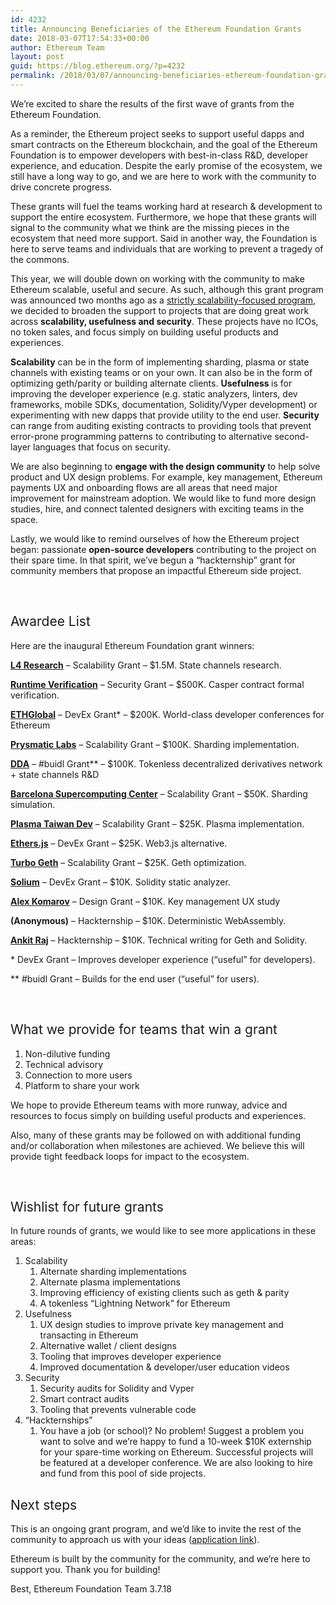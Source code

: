 ```yaml
---
id: 4232
title: Announcing Beneficiaries of the Ethereum Foundation Grants
date: 2018-03-07T17:54:33+00:00
author: Ethereum Team
layout: post
guid: https://blog.ethereum.org/?p=4232
permalink: /2018/03/07/announcing-beneficiaries-ethereum-foundation-grants/
---
```

<span style="font-weight: 400;">We’re excited to share the results of the first wave of grants from the Ethereum Foundation.</span>

<span style="font-weight: 400;">As a reminder, the Ethereum project seeks to support useful dapps and smart contracts on the Ethereum blockchain, and the goal of the Ethereum Foundation is to empower developers with best-in-class R&amp;D, developer experience, and education. Despite the early promise of the ecosystem, we still have a long way to go, and we are here to work with the community to drive concrete progress.</span>

<span style="font-weight: 400;">These grants will fuel the teams working hard at research &amp; development to support the entire ecosystem. Furthermore, we hope that these grants will signal to the community what we think are the missing pieces in the ecosystem that need more support. Said in another way, the Foundation is here to serve teams and individuals that are working to prevent a tragedy of the commons.</span>

<span style="font-weight: 400;">This year, we will double down on working with the community to make Ethereum scalable, useful and secure. As such, although this grant program was announced two months ago as a </span><a href="https://blog.ethereum.org/2018/01/02/ethereum-scalability-research-development-subsidy-programs/"><span style="font-weight: 400;">strictly scalability-focused program</span></a><span style="font-weight: 400;">, we decided to broaden the support to projects that are doing great work across </span><b>scalability, usefulness and security</b><span style="font-weight: 400;">. These projects have no ICOs, no token sales, and focus simply on building useful products and experiences.</span>

<b>Scalability</b><span style="font-weight: 400;"> can be in the form of implementing sharding, plasma or state channels with existing teams or on your own. It can also be in the form of optimizing geth/parity or building alternate clients. </span><b>Usefulness </b><span style="font-weight: 400;">is for improving the developer experience (e.g. static analyzers, linters, dev frameworks, mobile SDKs, documentation, Solidity/Vyper development) or experimenting with new dapps that provide utility to the end user. </span><b>Security</b><span style="font-weight: 400;"> can range from auditing existing contracts to providing tools that prevent error-prone programming patterns to contributing to alternative second-layer languages that focus on security.</span>

<span style="font-weight: 400;">We are also beginning to </span><b>engage with the design community</b><span style="font-weight: 400;"> to help solve product and UX design problems. For example, key management, Ethereum payments UX and onboarding flows are all areas that need major improvement for mainstream adoption. We would like to fund more design studies, hire, and connect talented designers with exciting teams in the space.</span>

<span style="font-weight: 400;">Lastly, we would like to remind ourselves of how the Ethereum project began: passionate </span><b>open-source developers</b><span style="font-weight: 400;"> contributing to the project on their spare time. In that spirit, we’ve begun a “hackternship” grant for community members that propose an impactful Ethereum side project.</span>

&nbsp;
<h2><span style="font-weight: 400;">Awardee List</span></h2>
Here are the inaugural Ethereum Foundation grant winners:

<a href="http://l4.ventures/"><b>L4 Research</b></a><span style="font-weight: 400;"> – Scalability Grant – $1.5M. State channels research.

<a href="https://runtimeverification.com/"><b>Runtime Verification</b></a><span style="font-weight: 400;"> – Security Grant – $500K. Casper contract formal verification.

<a href="https://ethglobal.co/"><b>ETHGlobal</b></a><span style="font-weight: 400;"> – DevEx Grant* – $200K. World-class developer conferences for Ethereum

<a href="https://prysmaticlabs.com/"><b>Prysmatic Labs</b></a><span style="font-weight: 400;"> – Scalability Grant – $100K. Sharding implementation.

<a href="https://www.decentralizedderivatives.org/"><b>DDA</b></a><span style="font-weight: 400;"> – #buidl Grant** – $100K. Tokenless decentralized derivatives network + state channels R&amp;D

<a href="https://www.bsc.es/"><b>Barcelona Supercomputing Center</b></a><span style="font-weight: 400;"> – Scalability Grant – $50K. Sharding simulation.

<a href="https://github.com/ethereum-plasma/naivechain"><b>Plasma Taiwan Dev</b></a><span style="font-weight: 400;"> – Scalability Grant – $25K. Plasma implementation.

<a href="https://github.com/ethers-io/ethers.js/"><b>Ethers.js</b></a><span style="font-weight: 400;"> – DevEx Grant – $25K. Web3.js alternative.

<a href="https://medium.com/@akhounov/roadmap-for-turbo-geth-31cbfb1e72b7"><b>Turbo Geth</b></a><span style="font-weight: 400;"> – Scalability Grant – $25K. Geth optimization.

<a href="https://github.com/duaraghav8/Solium"><b>Solium</b></a><span style="font-weight: 400;"> – DevEx Grant – $10K. Solidity static analyzer.

<a href="https://www.linkedin.com/in/akomarov/"><b>Alex Komarov</b></a><span style="font-weight: 400;"> – Design Grant – $10K. Key management UX study

<b>(Anonymous)</b><span style="font-weight: 400;"> – Hackternship – $10K. Deterministic WebAssembly.

<a href="https://www.linkedin.com/in/ankitrajjha/"><b>Ankit Raj</b></a><span style="font-weight: 400;"> – Hackternship – $10K. Technical writing for Geth and Solidity.</span>

<span style="font-weight: 400;">* DevEx Grant – Improves developer experience (“useful” for developers).
</span>

<span style="font-weight: 400;">** #buidl Grant – Builds for the end user (“useful” for users).</span>

&nbsp;
<h2><span style="font-weight: 400;">What we provide for teams that win a grant</span></h2>
<ol>
 	<li style="font-weight: 400;"><span style="font-weight: 400;">Non-dilutive funding</span></li>
 	<li style="font-weight: 400;"><span style="font-weight: 400;">Technical advisory</span></li>
 	<li style="font-weight: 400;"><span style="font-weight: 400;">Connection to more users</span></li>
 	<li style="font-weight: 400;"><span style="font-weight: 400;">Platform to share your work</span></li>
</ol>
<span style="font-weight: 400;">We hope to provide Ethereum teams with more runway, advice and resources to focus simply on building useful products and experiences.</span>

<span style="font-weight: 400;">Also, many of these grants may be followed on with additional funding and/or collaboration when milestones are achieved. We believe this will provide tight feedback loops for impact to the ecosystem.</span>

&nbsp;
<h2><span style="font-weight: 400;">Wishlist for future grants</span></h2>
<span style="font-weight: 400;">In future rounds of grants, we would like to see more applications in these areas:</span>
<ol>
 	<li style="font-weight: 400;"><span style="font-weight: 400;">Scalability</span>
<ol>
 	<li style="font-weight: 400;"><span style="font-weight: 400;">Alternate sharding implementations</span></li>
 	<li style="font-weight: 400;"><span style="font-weight: 400;">Alternate plasma implementations</span></li>
 	<li style="font-weight: 400;"><span style="font-weight: 400;">Improving efficiency of existing clients such as geth &amp; parity</span></li>
 	<li style="font-weight: 400;"><span style="font-weight: 400;">A tokenless “Lightning Network” for Ethereum</span></li>
</ol>
</li>
 	<li style="font-weight: 400;"><span style="font-weight: 400;">Usefulness</span>
<ol>
 	<li style="font-weight: 400;"><span style="font-weight: 400;">UX design studies to improve private key management and transacting in Ethereum</span></li>
 	<li style="font-weight: 400;"><span style="font-weight: 400;">Alternative wallet / client designs</span></li>
 	<li style="font-weight: 400;"><span style="font-weight: 400;">Tooling that improves developer experience</span></li>
 	<li style="font-weight: 400;"><span style="font-weight: 400;">Improved documentation &amp; developer/user education videos</span></li>
</ol>
</li>
 	<li style="font-weight: 400;"><span style="font-weight: 400;">Security</span>
<ol>
 	<li style="font-weight: 400;"><span style="font-weight: 400;">Security audits for Solidity and Vyper</span></li>
 	<li style="font-weight: 400;"><span style="font-weight: 400;">Smart contract audits</span></li>
 	<li style="font-weight: 400;"><span style="font-weight: 400;">Tooling that prevents vulnerable code</span></li>
</ol>
</li>
 	<li style="font-weight: 400;"><span style="font-weight: 400;">“Hackternships”</span>
<ol>
 	<li style="font-weight: 400;"><span style="font-weight: 400;">You have a job (or school)? No problem! Suggest a problem you want to solve and we’re happy to fund a 10-week $10K externship for your spare-time working on Ethereum. Successful projects will be featured at a developer conference. We are also looking to hire and fund from this pool of side projects.</span></li>
</ol>
</li>
</ol>
<h2><span style="font-weight: 400;">Next steps</span></h2>
<span style="font-weight: 400;">This is an ongoing grant program, and we’d like to invite the rest of the community to approach us with your ideas (</span><a href="https://ethunicorns.typeform.com/to/XhZlnp"><span style="font-weight: 400;">application link</span></a><span style="font-weight: 400;">). </span>

<span style="font-weight: 400;">Ethereum is built by the community for the community, and we’re here to support you. Thank you for building!</span>

<span style="font-weight: 400;">Best,
</span><span style="font-weight: 400;">Ethereum Foundation Team
</span><span style="font-weight: 400;">3.7.18</span>

